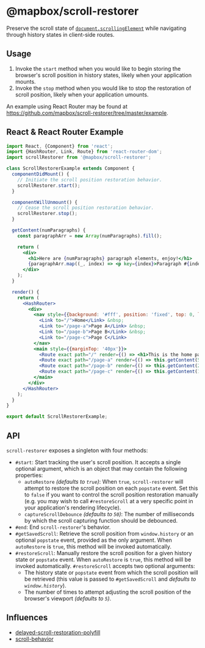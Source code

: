 # @mapbox/scroll-restorer

Preserve the scroll state of [`document.scrollingElement`](https://developer.mozilla.org/en-US/docs/Web/API/Document/scrollingElement) while navigating through history states in client-side routes.

## Usage

1. Invoke the `start` method when you would like to begin storing the browser's scroll position in history states, likely when your application mounts.
2. Invoke the `stop` method when you would like to stop the restoration of scroll position, likely when your application umounts.

An example using React Router may be found at https://github.com/mapbox/scroll-restorer/tree/master/example.

## React & React Router Example

```jsx
import React, {Component} from 'react';
import {HashRouter, Link, Route} from 'react-router-dom';
import scrollRestorer from '@mapbox/scroll-restorer';

class ScrollRestorerExample extends Component {
  componentDidMount() {
    // Initiate the scroll position restoration behavior.
    scrollRestorer.start();
  }

  componentWillUnmount() {
    // Cease the scroll position restoration behavior.
    scrollRestorer.stop();
  }

  getContent(numParagraphs) {
    const paragraphArr = new Array(numParagraphs).fill();

    return (
      <div>
        <h1>Here are {numParagraphs} paragraph elements, enjoy!</h1>
        {paragraphArr.map((_, index) => <p key={index}>Paragraph #{index}.</p>)}
      </div>
    );
  }

  render() {
    return (
      <HashRouter>
        <div>
          <nav style={{background: '#fff', position: 'fixed', top: 0, left: 0, width: '100%'}}>
            <Link to="/">Home</Link> &nbsp;
            <Link to="/page-a">Page A</Link> &nbsp;
            <Link to="/page-b">Page B</Link> &nbsp;
            <Link to="/page-c">Page C</Link>
          </nav>
          <main style={{marginTop: '40px'}}>
            <Route exact path="/" render={() => <h1>This is the home page.</h1>} />
            <Route exact path="/page-a" render={() => this.getContent(5)} />
            <Route exact path="/page-b" render={() => this.getContent(20)} />
            <Route exact path="/page-c" render={() => this.getContent(100)} />
          </main>
        </div>
      </HashRouter>
    );
  }
}

export default ScrollRestorerExample;
```

## API

`scroll-restorer` exposes a singleton with four methods:
- `#start`: Start tracking the user's scroll position. It accepts a single optional argument, which is an object that may contain the following properties:
  - `autoRestore` _(defaults to `true`)_: When `true`, `scroll-restorer` will attempt to restore the scroll position on each `popstate` event. Set this to `false` if you want to control the scroll position restoration manually (e.g. you may wish to call `#restoreScroll` at a very specific point in your application's rendering lifecycle).
  - `captureScrollDebounce` _(defaults to `50`)_: The number of milliseconds by which the scroll capturing function should be debounced.
- `#end`: End `scroll-restorer`'s behavior.
- `#getSavedScroll`: Retrieve the scroll position from `window.history` or an optional `popstate` event, provided as the only argument. When `autoRestore` is `true`, this method will be invoked automatically.
- `#restoreScroll`: Manually restore the scroll position for a given history state or `popstate` event. When `autoRestore` is `true`, this method will be invoked automatically. `#restoreScroll` accepts two optional arguments:
  - The history state or `popstate` event from which the scroll position will be retrieved (this value is passed to `#getSavedScroll` and _defaults to `window.history`_).
  - The number of times to attempt adjusting the scroll position of the browser's viewport _(defaults to `5`)_.

## Influences

- [delayed-scroll-restoration-polyfill](https://github.com/brigade/delayed-scroll-restoration-polyfill)
- [scroll-behavior](https://github.com/taion/scroll-behavior)
